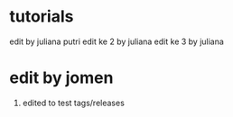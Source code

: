 # tutorials
edit by juliana putri
edit ke 2 by juliana 
edit ke 3 by juliana
# edit by jomen


1. edited to test tags/releases
